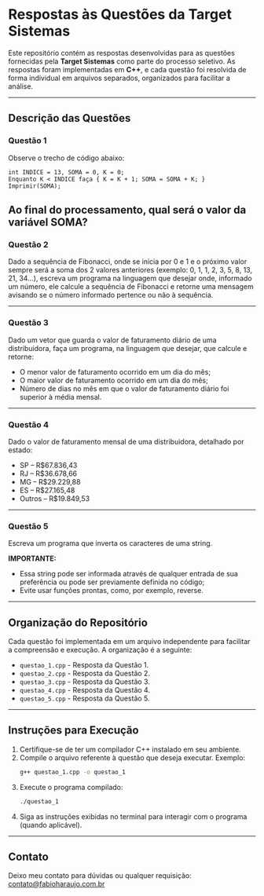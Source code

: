 # Respostas às Questões da Target Sistemas

Este repositório contém as respostas desenvolvidas para as questões fornecidas pela **Target Sistemas** como parte do processo seletivo. As respostas foram implementadas em **C++**, e cada questão foi resolvida de forma individual em arquivos separados, organizados para facilitar a análise.

---

## **Descrição das Questões**

### **Questão 1**  
Observe o trecho de código abaixo:  
```  
int INDICE = 13, SOMA = 0, K = 0;  
Enquanto K < INDICE faça { K = K + 1; SOMA = SOMA + K; }  
Imprimir(SOMA);  
```  
Ao final do processamento, qual será o valor da variável SOMA?  
---

### **Questão 2**  
Dado a sequência de Fibonacci, onde se inicia por 0 e 1 e o próximo valor sempre será a soma dos 2 valores anteriores (exemplo: 0, 1, 1, 2, 3, 5, 8, 13, 21, 34...), escreva um programa na linguagem que desejar onde, informado um número, ele calcule a sequência de Fibonacci e retorne uma mensagem avisando se o número informado pertence ou não à sequência.

---

### **Questão 3**  
Dado um vetor que guarda o valor de faturamento diário de uma distribuidora, faça um programa, na linguagem que desejar, que calcule e retorne:  
- O menor valor de faturamento ocorrido em um dia do mês;  
- O maior valor de faturamento ocorrido em um dia do mês;  
- Número de dias no mês em que o valor de faturamento diário foi superior à média mensal.

---

### **Questão 4**  
Dado o valor de faturamento mensal de uma distribuidora, detalhado por estado:  
- SP – R$67.836,43  
- RJ – R$36.678,66  
- MG – R$29.229,88  
- ES – R$27.165,48  
- Outros – R$19.849,53  
---

### **Questão 5**  
Escreva um programa que inverta os caracteres de uma string.

**IMPORTANTE:**  
- Essa string pode ser informada através de qualquer entrada de sua preferência ou pode ser previamente definida no código;  
- Evite usar funções prontas, como, por exemplo, reverse.

---

## **Organização do Repositório**

Cada questão foi implementada em um arquivo independente para facilitar a compreensão e execução. A organização é a seguinte:

- `questao_1.cpp` - Resposta da Questão 1.
- `questao_2.cpp` - Resposta da Questão 2.
- `questao_3.cpp` - Resposta da Questão 3.
- `questao_4.cpp` - Resposta da Questão 4.
- `questao_5.cpp` - Resposta da Questão 5.

---

## **Instruções para Execução**
1. Certifique-se de ter um compilador C++ instalado em seu ambiente.
2. Compile o arquivo referente à questão que deseja executar. Exemplo:
   ```bash
   g++ questao_1.cpp -o questao_1
   ```
3. Execute o programa compilado:
   ```bash
   ./questao_1
   ```
4. Siga as instruções exibidas no terminal para interagir com o programa (quando aplicável).

---

## **Contato**
Deixo meu contato para dúvidas ou qualquer requisição: contato@fabioharaujo.com.br